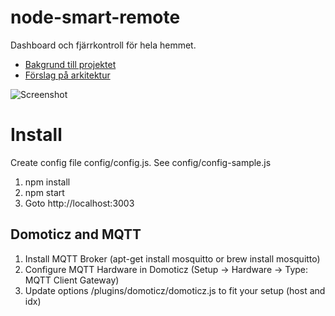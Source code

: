 # node-smart-remote

Dashboard och fjärrkontroll för hela hemmet.

* [Bakgrund till projektet](https://gitlab.com/emilohman/node-smart-remote/wikis/background)
* [Förslag på arkitektur](https://gitlab.com/emilohman/node-smart-remote/wikis/arkitektur)


![Screenshot](/uploads/6393dba9bc6b6b5734e5ef5fbc2433b0/Screenshot.png)


# Install

Create config file config/config.js. See config/config-sample.js

1. npm install
2. npm start
3. Goto http://localhost:3003

## Domoticz and MQTT

1. Install MQTT Broker (apt-get install mosquitto or brew install mosquitto) 
2. Configure MQTT Hardware in Domoticz (Setup -> Hardware -> Type: MQTT Client Gateway)
3. Update options /plugins/domoticz/domoticz.js to fit your setup (host and idx)

